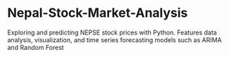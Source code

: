 # Nepal-Stock-Market-Analysis
Exploring and predicting NEPSE stock prices with Python. Features data analysis, visualization, and time series forecasting models such as ARIMA and Random Forest
